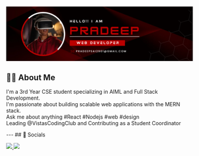 ![Hello Banner](Github_Banner.png)
## 💫✨ About Me
<p>
  I'm a 3rd Year CSE student specializing in AIML and Full Stack Development.<br/>
  I'm passionate about building scalable web applications with the MERN stack.<br/>
  Ask me about anything #React #Nodejs #web #design<br/>
  Leading @VistasCodingClub and Contributing as a Student Coordinator
</p>

--- ## 💬 Socials
<p>
  <a href="https://www.linkedin.com/in/pradeepbehera2901">
    <img src="https://img.shields.io/badge/LinkedIn-0077B5?style=for-the-badge&logo=linkedin&logoColor=white" />
  </a>
  <a href="https://www.instagram.com/iampradeep.2901">
    <img src="https://img.shields.io/badge/Instagram-E4405F?style=for-the-badge&logo=instagram&logoColor=white" />
  </a>
</p>
